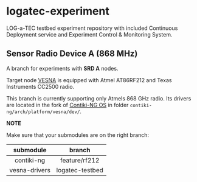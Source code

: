 # logatec-experiment

LOG-a-TEC testbed experiment repository with included Continuous Deployment service and Experiment Control & Monitoring System.

## Sensor Radio Device A (868 MHz)

A branch for experiments with **SRD A** nodes.

Target node [VESNA](http://log-a-tec.eu/ap-cradio.html#hardware "Official web-site") is equipped with Atmel AT86RF212 and Texas Instruments CC2500 radio.

This branch is currently supporting only Atmels 868 GHz radio. Its drivers are located in the fork of [Contiki-NG OS](https://github.com/gcerar/contiki-ng) in folder `contiki-ng/arch/platform/vesna/dev/`. 

**NOTE**

Make sure that your submodules are on the right branch:

| submodule | branch |
| :-------: | :----: |
| contiki-ng | feature/rf212 |
| vesna-drivers | logatec-testbed |  
